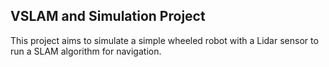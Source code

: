 ## VSLAM and Simulation Project

This project aims to simulate a simple wheeled robot with a Lidar sensor to run a SLAM algorithm for navigation.
